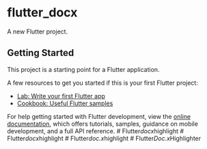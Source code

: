 # flutter_docx

A new Flutter project.

## Getting Started

This project is a starting point for a Flutter application.

A few resources to get you started if this is your first Flutter project:

- [Lab: Write your first Flutter app](https://docs.flutter.dev/get-started/codelab)
- [Cookbook: Useful Flutter samples](https://docs.flutter.dev/cookbook)

For help getting started with Flutter development, view the
[online documentation](https://docs.flutter.dev/), which offers tutorials,
samples, guidance on mobile development, and a full API reference.
#   F l u t t e r _ d o c x _ h i g h l i g h t  
 #   F l u t t e r _ d o c x _ h i g h l i g h t  
 #   F l u t t e r _ d o c . x _ h i g h l i g h t  
 #   F l u t t e r _ D o c . x _ H i g h l i g h t e r  
 